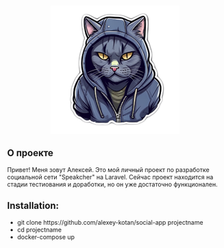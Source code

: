 <p align="center"><img src="https://raw.githubusercontent.com/alexey-kotan/social-app/refs/heads/main/public/logo.png" width="300" alt=""></p>

## О проекте

<p>Привет! Меня зовут Алексей. Это мой личный проект по разработке социальной сети "Speakcher" на Laravel. Сейчас проект находится на стадии тестиования и доработки, но он уже достаточно функционален.</br></p>

## Installation:

<ul>
    <li> git clone https://github.com/alexey-kotan/social-app projectname </li>
    <li> cd projectname </li>
    <li> docker-compose up </li>
</ul>
